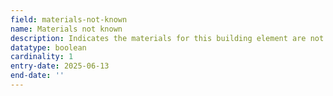 ```yaml
---
field: materials-not-known
name: Materials not known
description: Indicates the materials for this building element are not yet known
datatype: boolean
cardinality: 1
entry-date: 2025-06-13
end-date: ''
---
```

